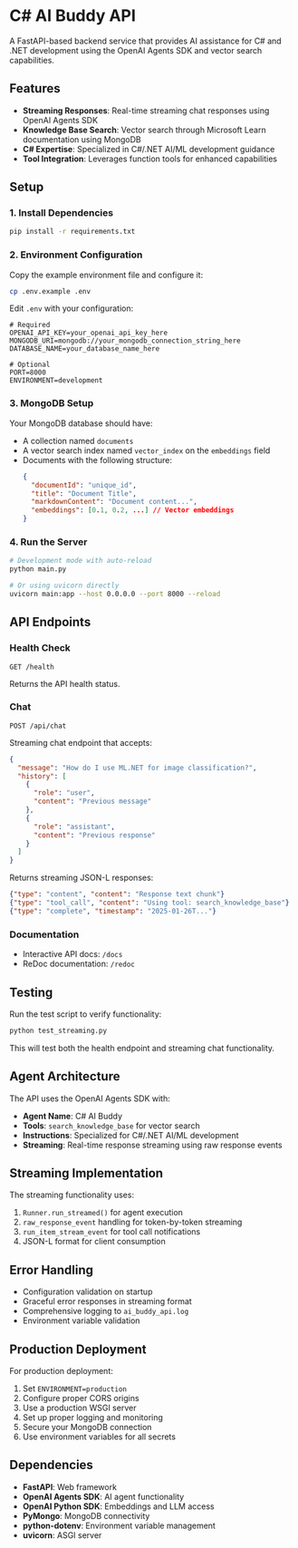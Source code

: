 # C# AI Buddy API

A FastAPI-based backend service that provides AI assistance for C# and .NET development using the OpenAI Agents SDK and vector search capabilities.

## Features

- **Streaming Responses**: Real-time streaming chat responses using OpenAI Agents SDK
- **Knowledge Base Search**: Vector search through Microsoft Learn documentation using MongoDB
- **C# Expertise**: Specialized in C#/.NET AI/ML development guidance
- **Tool Integration**: Leverages function tools for enhanced capabilities

## Setup

### 1. Install Dependencies

```bash
pip install -r requirements.txt
```

### 2. Environment Configuration

Copy the example environment file and configure it:

```bash
cp .env.example .env
```

Edit `.env` with your configuration:

```env
# Required
OPENAI_API_KEY=your_openai_api_key_here
MONGODB_URI=mongodb://your_mongodb_connection_string_here
DATABASE_NAME=your_database_name_here

# Optional
PORT=8000
ENVIRONMENT=development
```

### 3. MongoDB Setup

Your MongoDB database should have:
- A collection named `documents`
- A vector search index named `vector_index` on the `embeddings` field
- Documents with the following structure:
  ```json
  {
    "documentId": "unique_id",
    "title": "Document Title",
    "markdownContent": "Document content...",
    "embeddings": [0.1, 0.2, ...] // Vector embeddings
  }
  ```

### 4. Run the Server

```bash
# Development mode with auto-reload
python main.py

# Or using uvicorn directly
uvicorn main:app --host 0.0.0.0 --port 8000 --reload
```

## API Endpoints

### Health Check
```
GET /health
```

Returns the API health status.

### Chat
```
POST /api/chat
```

Streaming chat endpoint that accepts:

```json
{
  "message": "How do I use ML.NET for image classification?",
  "history": [
    {
      "role": "user",
      "content": "Previous message"
    },
    {
      "role": "assistant", 
      "content": "Previous response"
    }
  ]
}
```

Returns streaming JSON-L responses:

```json
{"type": "content", "content": "Response text chunk"}
{"type": "tool_call", "content": "Using tool: search_knowledge_base"}
{"type": "complete", "timestamp": "2025-01-26T..."}
```

### Documentation
- Interactive API docs: `/docs`
- ReDoc documentation: `/redoc`

## Testing

Run the test script to verify functionality:

```bash
python test_streaming.py
```

This will test both the health endpoint and streaming chat functionality.

## Agent Architecture

The API uses the OpenAI Agents SDK with:

- **Agent Name**: C# AI Buddy
- **Tools**: `search_knowledge_base` for vector search
- **Instructions**: Specialized for C#/.NET AI/ML development
- **Streaming**: Real-time response streaming using raw response events

## Streaming Implementation

The streaming functionality uses:

1. `Runner.run_streamed()` for agent execution
2. `raw_response_event` handling for token-by-token streaming
3. `run_item_stream_event` for tool call notifications
4. JSON-L format for client consumption

## Error Handling

- Configuration validation on startup
- Graceful error responses in streaming format
- Comprehensive logging to `ai_buddy_api.log`
- Environment variable validation

## Production Deployment

For production deployment:

1. Set `ENVIRONMENT=production`
2. Configure proper CORS origins
3. Use a production WSGI server
4. Set up proper logging and monitoring
5. Secure your MongoDB connection
6. Use environment variables for all secrets

## Dependencies

- **FastAPI**: Web framework
- **OpenAI Agents SDK**: AI agent functionality
- **OpenAI Python SDK**: Embeddings and LLM access
- **PyMongo**: MongoDB connectivity
- **python-dotenv**: Environment variable management
- **uvicorn**: ASGI server
